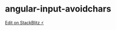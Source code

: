 # angular-input-avoidchars

[Edit on StackBlitz ⚡️](https://stackblitz.com/edit/angular-input-avoidchars)